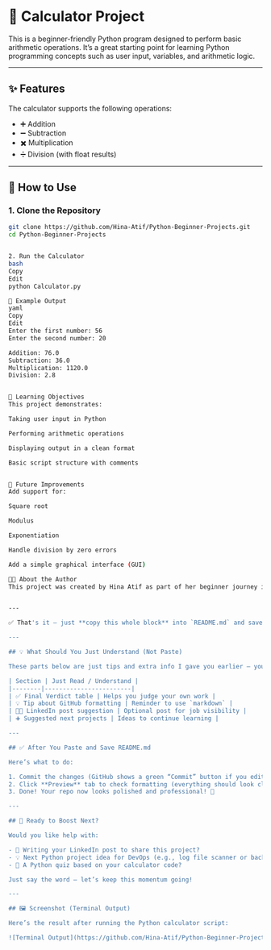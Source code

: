 # 🧮 Calculator Project

This is a beginner-friendly Python program designed to perform basic arithmetic operations. It’s a great starting point for learning Python programming concepts such as user input, variables, and arithmetic logic.

---

## ✨ Features

The calculator supports the following operations:
- ➕ Addition
- ➖ Subtraction
- ✖️ Multiplication
- ➗ Division (with float results)

---

## 🚀 How to Use

### 1. Clone the Repository

```bash
git clone https://github.com/Hina-Atif/Python-Beginner-Projects.git
cd Python-Beginner-Projects


2. Run the Calculator
bash
Copy
Edit
python Calculator.py

🧪 Example Output
yaml
Copy
Edit
Enter the first number: 56
Enter the second number: 20

Addition: 76.0
Subtraction: 36.0
Multiplication: 1120.0
Division: 2.8


🎯 Learning Objectives
This project demonstrates:

Taking user input in Python

Performing arithmetic operations

Displaying output in a clean format

Basic script structure with comments


🚧 Future Improvements
Add support for:

Square root

Modulus

Exponentiation

Handle division by zero errors

Add a simple graphical interface (GUI)

👩‍💻 About the Author
This project was created by Hina Atif as part of her beginner journey into Python programming. It showcases foundational coding skills and is part of a growing DevOps and scripting portfolio.


---

✅ That's it — just **copy this whole block** into `README.md` and save.

---

## 💡 What Should You Just Understand (Not Paste)

These parts below are just tips and extra info I gave you earlier — you don’t need to paste them into the file.

| Section | Just Read / Understand |
|--------|------------------------|
| ✅ Final Verdict table | Helps you judge your own work |
| 💡 Tip about GitHub formatting | Reminder to use `markdown` |
| 👩‍💻 LinkedIn post suggestion | Optional post for job visibility |
| ➕ Suggested next projects | Ideas to continue learning |

---

## ✅ After You Paste and Save README.md

Here’s what to do:

1. Commit the changes (GitHub shows a green “Commit” button if you edit online).
2. Click **Preview** tab to check formatting (everything should look clean).
3. Done! Your repo now looks polished and professional! 🎉

---

## 🚀 Ready to Boost Next?

Would you like help with:

- 📣 Writing your LinkedIn post to share this project?
- 💡 Next Python project idea for DevOps (e.g., log file scanner or backup script)?
- 🧪 A Python quiz based on your calculator code?

Just say the word — let’s keep this momentum going!

---

## 🖼️ Screenshot (Terminal Output)

Here’s the result after running the Python calculator script:

![Terminal Output](https://github.com/Hina-Atif/Python-Beginner-Projects/blob/main/py.jpg?raw=true)




